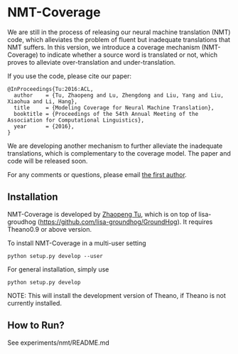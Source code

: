 NMT-Coverage
===========================

We are still in the process of releasing our neural machine translation (NMT) code, which alleviates the problem of fluent but inadequate translations that NMT suffers.
In this version, we introduce a coverage mechanism (NMT-Coverage) to indicate whether a source word is translated or not, which proves to alleviate over-translation and under-translation.

If you use the code, please cite our paper:

<pre><code>@InProceedings{Tu:2016:ACL,
  author    = {Tu, Zhaopeng and Lu, Zhengdong and Liu, Yang and Liu, Xiaohua and Li, Hang},
  title     = {Modeling Coverage for Neural Machine Translation},
  booktitle = {Proceedings of the 54th Annual Meeting of the Association for Computational Linguistics},
  year      = {2016},
}
</code></pre>

We are developing another mechanism to further alleviate the inadequate translations, which is complementary to the coverage model. The paper and code will be released soon.

For any comments or questions, please  email <a href="mailto:tuzhaopeng@gmail.com">the first author</a>.


Installation
------------

NMT-Coverage is developed by <a href="http://www.zptu.net">Zhaopeng Tu</a>, which is on top of lisa-groudhog (https://github.com/lisa-groundhog/GroundHog). It requires Theano0.9 or above version.

To install NMT-Coverage in a multi-user setting

``python setup.py develop --user``

For general installation, simply use

``python setup.py develop``

NOTE: This will install the development version of Theano, if Theano is not currently installed.


How to Run?
--------------------------

See experiments/nmt/README.md

